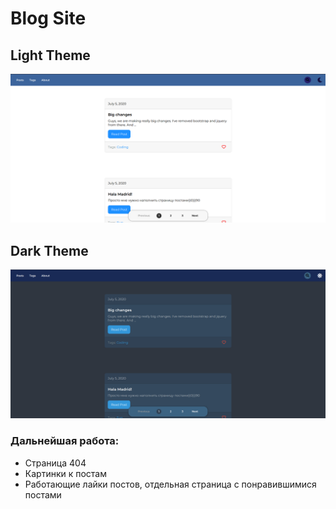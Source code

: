# Blog Site
## Light Theme
![Light Theme](/images/light.png)
## Dark Theme
![Dark Theme](/images/dark.png)
### Дальнейшая работа:
* Страница 404
* Картинки к постам
* Работающие лайки постов, отдельная страница с понравившимися постами
